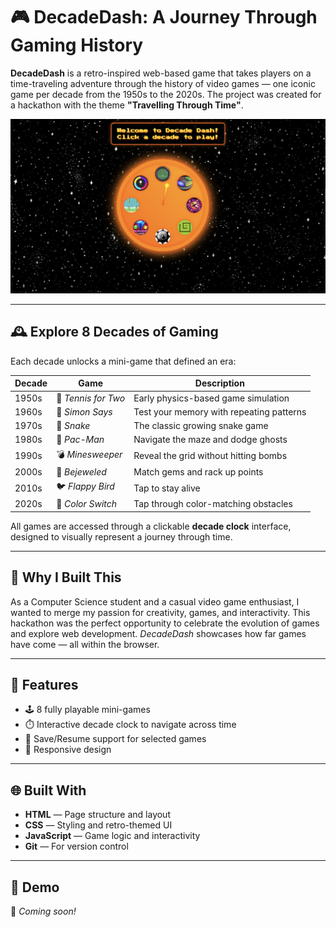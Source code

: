 # 🎮 DecadeDash: A Journey Through Gaming History

**DecadeDash** is a retro-inspired web-based game that takes players on a time-traveling adventure through the history of video games — one iconic game per decade from the 1950s to the 2020s. The project was created for a hackathon with the theme **"Travelling Through Time"**.

![DecadeDash Screenshot](home-screen.png)

---

## 🕰️ Explore 8 Decades of Gaming

Each decade unlocks a mini-game that defined an era:

| Decade | Game             | Description                              |
|--------|------------------|------------------------------------------|
| 1950s  | 🎾 *Tennis for Two*  | Early physics-based game simulation      |
| 1960s  | 🧠 *Simon Says*       | Test your memory with repeating patterns |
| 1970s  | 🐍 *Snake*            | The classic growing snake game          |
| 1980s  | 👻 *Pac-Man*          | Navigate the maze and dodge ghosts      |
| 1990s  | 💣 *Minesweeper*      | Reveal the grid without hitting bombs   |
| 2000s  | 💎 *Bejeweled*        | Match gems and rack up points           |
| 2010s  | 🐦 *Flappy Bird*      | Tap to stay alive                       |
| 2020s  | 🎨 *Color Switch*     | Tap through color-matching obstacles    |

All games are accessed through a clickable **decade clock** interface, designed to visually represent a journey through time.

---

## 🧠 Why I Built This

As a Computer Science student and a casual video game enthusiast, I wanted to merge my passion for creativity, games, and interactivity. This hackathon was the perfect opportunity to celebrate the evolution of games and explore web development. *DecadeDash* showcases how far games have come — all within the browser.

---

## 🚀 Features

- 🕹️ 8 fully playable mini-games  
- ⏱️ Interactive decade clock to navigate across time  
- 💾 Save/Resume support for selected games  
- 📱 Responsive design 

---

## 🌐 Built With

- **HTML** — Page structure and layout  
- **CSS** — Styling and retro-themed UI  
- **JavaScript** — Game logic and interactivity  
- **Git** — For version control

---

## 📸 Demo

🎥 *Coming soon!*  
